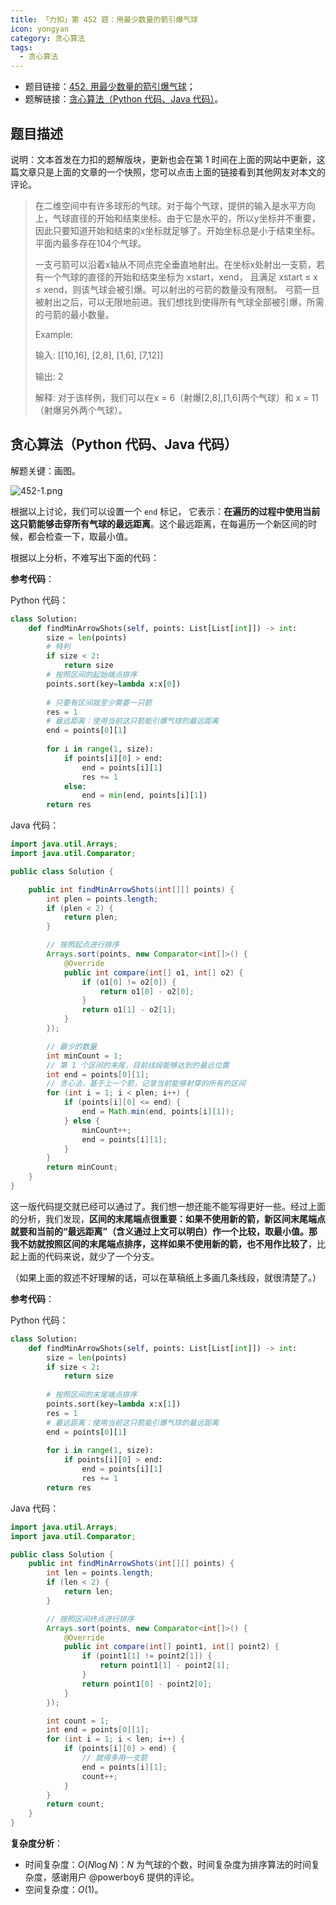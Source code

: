 ```yaml
---
title: 「力扣」第 452 题：用最少数量的箭引爆气球
icon: yongyan
category: 贪心算法
tags:
  - 贪心算法
---
```


+ 题目链接：[452. 用最少数量的箭引爆气球](https://leetcode-cn.com/problems/minimum-number-of-arrows-to-burst-balloons/)；
+ 题解链接：[贪心算法（Python 代码、Java 代码）](https://leetcode-cn.com/problems/minimum-number-of-arrows-to-burst-balloons/solution/tan-xin-suan-fa-python-dai-ma-by-liweiwei1419/)。


## 题目描述




说明：文本首发在力扣的题解版块，更新也会在第 1 时间在上面的网站中更新，这篇文章只是上面的文章的一个快照，您可以点击上面的链接看到其他网友对本文的评论。



>在二维空间中有许多球形的气球。对于每个气球，提供的输入是水平方向上，气球直径的开始和结束坐标。由于它是水平的，所以y坐标并不重要，因此只要知道开始和结束的x坐标就足够了。开始坐标总是小于结束坐标。平面内最多存在104个气球。
>
>一支弓箭可以沿着x轴从不同点完全垂直地射出。在坐标x处射出一支箭，若有一个气球的直径的开始和结束坐标为 xstart，xend， 且满足  xstart ≤ x ≤ xend，则该气球会被引爆。可以射出的弓箭的数量没有限制。 弓箭一旦被射出之后，可以无限地前进。我们想找到使得所有气球全部被引爆，所需的弓箭的最小数量。
>
>Example:
>
>输入:
>[[10,16], [2,8], [1,6], [7,12]]
>
>输出:
>2
>
>解释:
>对于该样例，我们可以在x = 6（射爆[2,8],[1,6]两个气球）和 x = 11（射爆另外两个气球）。

## 贪心算法（Python 代码、Java 代码）

解题关键：画图。

![452-1.png](https://pic.leetcode-cn.com/cb6a3040c1cced5f879b2290dbce055b2d4bab7b22f76850a4f4e283b1d3651b-452-1.png)

根据以上讨论，我们可以设置一个 `end` 标记， 它表示：**在遍历的过程中使用当前这只箭能够击穿所有气球的最远距离**。这个最远距离，在每遍历一个新区间的时候，都会检查一下，取最小值。

根据以上分析，不难写出下面的代码：

**参考代码**：

Python 代码：

```Python []
class Solution:
    def findMinArrowShots(self, points: List[List[int]]) -> int:
        size = len(points)
        # 特判
        if size < 2:
            return size
        # 按照区间的起始端点排序
        points.sort(key=lambda x:x[0])
        
        # 只要有区间就至少需要一只箭
        res = 1
        # 最远距离：使用当前这只箭能引爆气球的最远距离
        end = points[0][1]
        
        for i in range(1, size):
            if points[i][0] > end:
                end = points[i][1]
                res += 1
            else:
                end = min(end, points[i][1])
        return res
```

Java 代码：

```Java []
import java.util.Arrays;
import java.util.Comparator;

public class Solution {

    public int findMinArrowShots(int[][] points) {
        int plen = points.length;
        if (plen < 2) {
            return plen;
        }

        // 按照起点进行排序
        Arrays.sort(points, new Comparator<int[]>() {
            @Override
            public int compare(int[] o1, int[] o2) {
                if (o1[0] != o2[0]) {
                    return o1[0] - o2[0];
                }
                return o1[1] - o2[1];
            }
        });

        // 最少的数量
        int minCount = 1;
        // 第 1 个区间的末尾，目前线段能够达到的最远位置
        int end = points[0][1];
        // 贪心法，基于上一个箭，记录当前能够射穿的所有的区间
        for (int i = 1; i < plen; i++) {
            if (points[i][0] <= end) {
                end = Math.min(end, points[i][1]);
            } else {
                minCount++;
                end = points[i][1];
            }
        }
        return minCount;
    }
}
```

这一版代码提交就已经可以通过了。我们想一想还能不能写得更好一些。经过上面的分析，我们发现，**区间的末尾端点很重要：如果不使用新的箭，新区间末尾端点就要和当前的“最远距离”（含义通过上文可以明白）作一个比较，取最小值。那我不妨就按照区间的末尾端点排序，这样如果不使用新的箭，也不用作比较了**，比起上面的代码来说，就少了一个分支。

（如果上面的叙述不好理解的话，可以在草稿纸上多画几条线段，就很清楚了。）

**参考代码**：

Python 代码：

```Python []
class Solution:
    def findMinArrowShots(self, points: List[List[int]]) -> int:
        size = len(points)
        if size < 2:
            return size
         
        # 按照区间的末尾端点排序 
        points.sort(key=lambda x:x[1])
        res = 1
        # 最远距离：使用当前这只箭能引爆气球的最远距离
        end = points[0][1]
        
        for i in range(1, size):
            if points[i][0] > end:
                end = points[i][1]
                res += 1
        return res
```

Java 代码：

```Java []
import java.util.Arrays;
import java.util.Comparator;

public class Solution {
    public int findMinArrowShots(int[][] points) {
        int len = points.length;
        if (len < 2) {
            return len;
        }

        // 按照区间终点进行排序
        Arrays.sort(points, new Comparator<int[]>() {
            @Override
            public int compare(int[] point1, int[] point2) {
                if (point1[1] != point2[1]) {
                    return point1[1] - point2[1];
                }
                return point1[0] - point2[0];
            }
        });

        int count = 1;
        int end = points[0][1];
        for (int i = 1; i < len; i++) {
            if (points[i][0] > end) {
                // 就得多用一支箭
                end = points[i][1];
                count++;
            }
        }
        return count;
    }
}
```

**复杂度分析**：

+ 时间复杂度：$O(N \log N)$：$N$ 为气球的个数，时间复杂度为排序算法的时间复杂度，感谢用户 @powerboy6 提供的评论。
+ 空间复杂度：$O(1)$。

